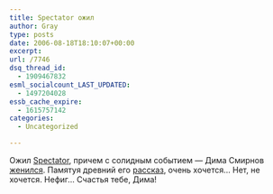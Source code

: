 ```yaml
---
title: Spectator ожил
author: Gray
type: posts
date: 2006-08-18T18:10:07+00:00
excerpt:
url: /7746
dsq_thread_id:
  - 1909467832
esml_socialcount_LAST_UPDATED:
  - 1497204028
essb_cache_expire:
  - 1615757142
categories:
  - Uncategorized

---
```








Ожил <a href="http://spectator.ru" target="_blank">Spectator</a>, причем с солидным событием &#8212; Дима Смирнов <a href="http://nudnik.ru/entry/3230" target="_blank">женился</a>. Памятуя древний его <a href="http://spectator.ru/life/fiction/I_gonna_screw_her_today" target="_blank">рассказ</a>, очень хочется&#8230; Нет, не хочется. Нефиг&#8230; Счастья тебе, Дима!